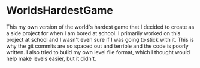# WorldsHardestGame
This my own version of the world's hardest game that I decided to create as a side project for when I am bored at school. I primarily worked on this project at school and I wasn't even sure if I was going to stick with it. This is why the git commits are so spaced out and terrible and the code is poorly written. I also tried to build my own level file format, which I thought would help make levels easier, but it didn't. 
